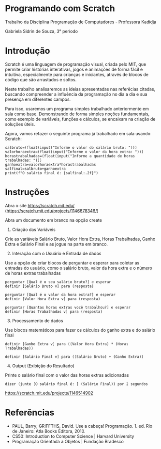 # Programando com Scratch
Trabalho da Disciplina Programação de Computadores - Professora Kadidja

Gabriela Sidrin de Souza, 3° período

# Introdução

Scratch é uma linguagem de programação visual, criada pelo MIT, que permite criar histórias interativas, jogos e animações de forma fácil e intuitiva, especialmente para crianças e iniciantes, através de blocos de código que são arrastados e soltos. 

Neste trabalho analisaremos as ideias apresentadas nas referêcias citadas, buscando compreender a influência da programação no dia a dia e sua presença em diferentes campos. 

Para isso, usaremos um programa simples trabalhado anteriormente em sala como base. Demonstrando de forma simples noções fundamentais, como exemplo de variáveis, funções e cálculos, se encaixam na criação de soluções úteis.

Agora, vamos refazer o seguinte programa já trabalhado em sala usando Scratch:

```
salbruto=(float(input("Informe o valor do salário bruto: ")))
valorhoraextra=(float(input("Informe o valor da hora extra: ")))
horastrabalhadas=(float(input("Informe a quantidade de horas trabalhadas: ")))
ganhoextra=valorhoraextra*horastrabalhadas
salfinal=salbruto+ganhoextra
print(f"O salário final é: {salfinal:.2f}")
```

# Instruções

Abra o site https://scratch.mit.edu/ (https://scratch.mit.edu/projects/1146678346/)

Abra um documento em branco na opção create

1. Criação das Variáveis

Crie as variáveis Salário Bruto, Valor Hora Extra, Horas Trabalhadas, Ganho Extra e Salário Final e as jogue na parte em branco.

2. Interação com o Usuário e Entrada de dados

Use a opção de criar blocos de perguntar e esperar para coletar as entradas do usuário, como o salário bruto, valor da hora extra e o número de horas extras trabalhadas

```
perguntar [Qual é o seu salário bruto?] e esperar
definir [Salário Bruto v] para (resposta)

perguntar [Qual é o valor da hora extra?] e esperar
definir [Valor Hora Extra v] para (resposta)

perguntar [Quantas horas extras você trabalhou?] e esperar
definir [Horas Trabalhadas v] para (resposta)
```

3. Processamento de dados

Use blocos matemáticos para fazer os cálculos do ganho extra e do salário final 

```
definir [Ganho Extra v] para ((Valor Hora Extra) * (Horas Trabalhadas))

definir [Salário Final v] para ((Salário Bruto) + (Ganho Extra))
```

4. Output (Exibição do Resultado)

Printe o salário final com o valor das horas extras adicionadas

```
dizer (junte [O salário final é: ] (Salário Final)) por 2 segundos
```

https://scratch.mit.edu/projects/1146514902

# Referências

- PAUL, Barry; GRIFFTHS, David. Use a cabeça! Programação. 1. ed. Rio de Janeiro: Atla Books Editora, 2010.
- CS50: Introduction to Computer Science | Harvard University
- Programação Orientada a Objetos | Fundação Bradesco

